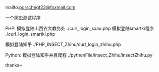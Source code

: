 mailto:porschegt23@foxmail.com

一个爬虫测试程序

PHP:
模拟登陆山西农大教务处 ./curl_login_sxau.php
模拟登陆smartki程序    ./curl_login_smartki.php

模拟登陆知乎		   ./PHP_INSECT_Zhihu/curl_login_zhihu.php


Python:
模拟登陆知乎并且爬程   ./pythonFile/insect_Zhihu/insectZhihu.py


thanks~


